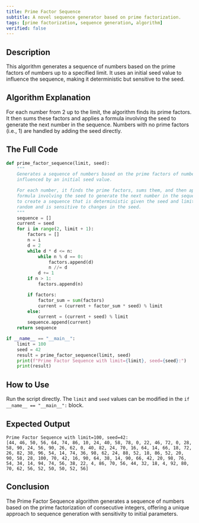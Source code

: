 ```yaml
---
title: Prime Factor Sequence
subtitle: A novel sequence generator based on prime factorization.
tags: [prime factorization, sequence generation, algorithm]
verified: false
---
```


## Description
This algorithm generates a sequence of numbers based on the prime factors of numbers up to a specified limit. It uses an initial seed value to influence the sequence, making it deterministic but sensitive to the seed.

## Algorithm Explanation
For each number from 2 up to the limit, the algorithm finds its prime factors. It then sums these factors and applies a formula involving the seed to generate the next number in the sequence. Numbers with no prime factors (i.e., 1) are handled by adding the seed directly.

## The Full Code
```python
def prime_factor_sequence(limit, seed):
    """
    Generates a sequence of numbers based on the prime factors of numbers up to a limit,
    influenced by an initial seed value.

    For each number, it finds the prime factors, sums them, and then applies a simple
    formula involving the seed to generate the next number in the sequence. This aims
    to create a sequence that is deterministic given the seed and limit, but appears
    random and is sensitive to changes in the seed.
    """
    sequence = []
    current = seed
    for i in range(2, limit + 1):
        factors = []
        n = i
        d = 2
        while d * d <= n:
            while n % d == 0:
                factors.append(d)
                n //= d
            d += 1
        if n > 1:
            factors.append(n)

        if factors:
            factor_sum = sum(factors)
            current = (current + factor_sum * seed) % limit
        else:
            current = (current + seed) % limit
        sequence.append(current)
    return sequence

if __name__ == "__main__":
    limit = 100
    seed = 42
    result = prime_factor_sequence(limit, seed)
    print(f"Prime Factor Sequence with limit={limit}, seed={seed}:")
    print(result)
```

## How to Use
Run the script directly. The `limit` and `seed` values can be modified in the `if __name__ == "__main__":` block.

## Expected Output
```
Prime Factor Sequence with limit=100, seed=42:
[44, 46, 50, 56, 64, 74, 86, 10, 24, 40, 58, 78, 0, 22, 46, 72, 0, 28, 58, 90, 24, 56, 90, 26, 62, 0, 40, 82, 24, 70, 16, 64, 14, 66, 18, 72, 26, 82, 38, 96, 54, 14, 74, 36, 98, 62, 24, 88, 52, 18, 86, 52, 20, 90, 58, 28, 100, 70, 42, 16, 90, 64, 38, 14, 90, 66, 42, 20, 98, 76, 54, 34, 14, 94, 74, 56, 38, 22, 4, 86, 70, 56, 44, 32, 18, 4, 92, 80, 70, 62, 56, 52, 50, 50, 52, 56]
```

## Conclusion
The Prime Factor Sequence algorithm generates a sequence of numbers based on the prime factorization of consecutive integers, offering a unique approach to sequence generation with sensitivity to initial parameters.
